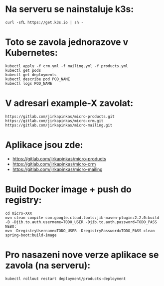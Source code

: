 # Na serveru se nainstaluje k3s:

    curl -sfL https://get.k3s.io | sh -

# Toto se zavola jednorazove v Kubernetes:

    kubectl apply -f crm.yml -f mailing.yml -f products.yml
    kubectl get pods
    kubectl get deployments
    kubectl describe pod POD_NAME
    kubectl logs POD_NAME

# V adresari example-X zavolat:

    https://gitlab.com/jirkapinkas/micro-products.git
    https://gitlab.com/jirkapinkas/micro-crm.git
    https://gitlab.com/jirkapinkas/micro-mailing.git

# Aplikace jsou zde:

- https://gitlab.com/jirkapinkas/micro-products
- https://gitlab.com/jirkapinkas/micro-crm
- https://gitlab.com/jirkapinkas/micro-mailing

# Build Docker image + push do registry:

    cd micro-XXX
    mvn clean compile com.google.cloud.tools:jib-maven-plugin:2.2.0:build -B -Djib.to.auth.username=TODO_USER -Djib.to.auth.password=TODO_PASS
    NEBO:
    mvn -DregistryUsername=TODO_USER -DregistryPassword=TODO_PASS clean spring-boot:build-image

# Pro nasazeni nove verze aplikace se zavola (na serveru):

    kubectl rollout restart deployment/products-deployment

